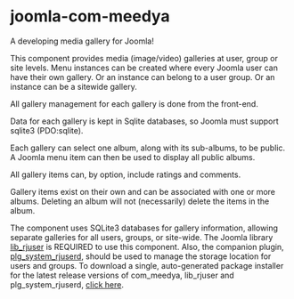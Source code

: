 # joomla-com-meedya
A developing media gallery for Joomla!

This component provides media (image/video) galleries at user, group or site levels. Menu instances can be created where every Joomla user can have their own gallery. Or an instance can belong to a user group. Or an instance can be a sitewide gallery.

All gallery management for each gallery is done from the front-end.

Data for each gallery is kept in Sqlite databases, so Joomla must support sqlite3 (PDO:sqlite).

Each gallery can select one album, along with its sub-albums, to be public. A Joomla menu item can then be used to display all public albums.

All gallery items can, by option, include ratings and comments.

Gallery items exist on their own and can be associated with one or more albums. Deleting an album will not (necessarily) delete the items in the album.

The component uses SQLite3 databases for gallery information, allowing separate galleries for all users, groups, or site-wide. The Joomla library [lib_rjuser](http://github.com/ron4mac/lib_rjuser) is REQUIRED to use this component. Also, the companion plugin, [plg_system_rjuserd](http://github.com/ron4mac/joomla_plg_rjuserd), should be used to manage the storage location for users and groups. To download a single, auto-generated package installer for the latest release versions of com_meedya, lib_rjuser and plg_system_rjuserd, [click here](http://rjcrans.net/git/com_meedya/packager/).
